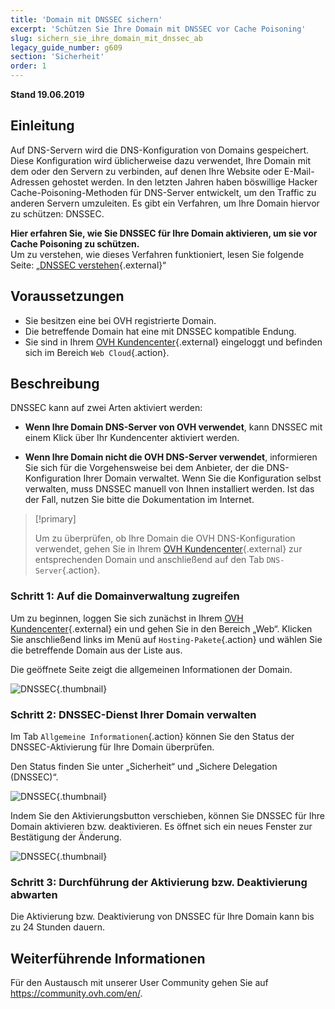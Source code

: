 ```yaml
---
title: 'Domain mit DNSSEC sichern'
excerpt: 'Schützen Sie Ihre Domain mit DNSSEC vor Cache Poisoning'
slug: sichern_sie_ihre_domain_mit_dnssec_ab
legacy_guide_number: g609
section: 'Sicherheit'
order: 1
---
```


**Stand 19.06.2019**

## Einleitung

Auf DNS-Servern wird die DNS-Konfiguration von Domains gespeichert. Diese Konfiguration wird üblicherweise dazu verwendet, Ihre Domain mit dem oder den Servern zu verbinden, auf denen Ihre Website oder E-Mail-Adressen gehostet werden. In den letzten Jahren haben böswillige Hacker Cache-Poisoning-Methoden für DNS-Server entwickelt, um den Traffic zu anderen Servern umzuleiten. Es gibt ein Verfahren, um Ihre Domain hiervor zu schützen: DNSSEC.

**Hier erfahren Sie, wie Sie DNSSEC für Ihre Domain aktivieren, um sie vor Cache Poisoning zu schützen.**  
Um zu verstehen, wie dieses Verfahren funktioniert, lesen Sie folgende Seite: „[DNSSEC verstehen](https://www.ovh.de/domains/dnssec_dienst.xml){.external}“

## Voraussetzungen

- Sie besitzen eine bei OVH registrierte Domain.
- Die betreffende Domain hat eine mit DNSSEC kompatible Endung.
- Sie sind in Ihrem [OVH Kundencenter](https://www.ovh.com/auth/?action=gotomanager&from=https://www.ovh.de/&ovhSubsidiary=de){.external} eingeloggt und befinden sich im Bereich `Web Cloud`{.action}.

## Beschreibung

DNSSEC kann auf zwei Arten aktiviert werden:

- **Wenn Ihre Domain DNS-Server von OVH verwendet**, kann DNSSEC mit einem Klick über Ihr Kundencenter aktiviert werden.

- **Wenn Ihre Domain nicht die OVH DNS-Server verwendet**, informieren Sie sich für die Vorgehensweise bei dem Anbieter, der die DNS-Konfiguration Ihrer Domain verwaltet. Wenn Sie die Konfiguration selbst verwalten, muss DNSSEC manuell von Ihnen installiert werden. Ist das der Fall, nutzen Sie bitte die Dokumentation im Internet.

> [!primary]
>
> Um zu überprüfen, ob Ihre Domain die OVH DNS-Konfiguration verwendet, gehen Sie in Ihrem [OVH Kundencenter](https://www.ovh.com/auth/?action=gotomanager&from=https://www.ovh.de/&ovhSubsidiary=de){.external} zur entsprechenden Domain und anschließend auf den Tab `DNS-Server`{.action}.
>

### Schritt 1: Auf die Domainverwaltung zugreifen

Um zu beginnen, loggen Sie sich zunächst in Ihrem [OVH Kundencenter](https://www.ovh.com/auth/?action=gotomanager&from=https://www.ovh.de/&ovhSubsidiary=de){.external} ein und gehen Sie in den Bereich „Web“. Klicken Sie anschließend links im Menü auf `Hosting-Pakete`{.action} und wählen Sie die betreffende Domain aus der Liste aus.

Die geöffnete Seite zeigt die allgemeinen Informationen der Domain. 

![DNSSEC](images/activate-dnssec-step1.png){.thumbnail}

### Schritt 2: DNSSEC-Dienst Ihrer Domain verwalten

Im Tab `Allgemeine Informationen`{.action} können Sie den Status der DNSSEC-Aktivierung für Ihre Domain überprüfen.

Den Status finden Sie unter „Sicherheit“ und „Sichere Delegation (DNSSEC)“.

![DNSSEC](images/activate-dnssec-step2.png){.thumbnail}

Indem Sie den Aktivierungsbutton verschieben, können Sie DNSSEC für Ihre Domain aktivieren bzw. deaktivieren. Es öffnet sich ein neues Fenster zur Bestätigung der Änderung.

![DNSSEC](images/activate-dnssec-step3.png){.thumbnail}

### Schritt 3: Durchführung der Aktivierung bzw. Deaktivierung abwarten

Die Aktivierung bzw. Deaktivierung von DNSSEC für Ihre Domain kann bis zu 24 Stunden dauern. 

## Weiterführende Informationen

Für den Austausch mit unserer User Community gehen Sie auf <https://community.ovh.com/en/>.